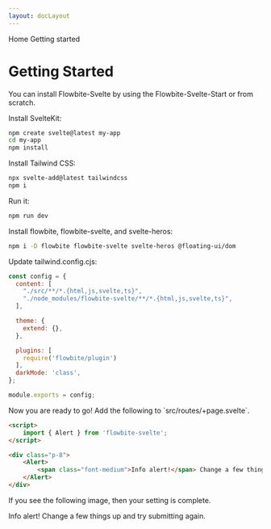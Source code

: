 ```yaml
---
layout: docLayout
---
```

<script>
  import { Htwo, ExampleDiv } from '../../utils'
  import { Breadcrumb, BreadcrumbItem, Alert } from '$lib'
  import { Home } from 'svelte-heros'
</script>

<Breadcrumb>
  <BreadcrumbItem href="/" icon={Home} variation="solid">Home</BreadcrumbItem>
  <BreadcrumbItem>Getting started</BreadcrumbItem>
</Breadcrumb>

<h1 class="text-3xl w-full dark:text-white pt-8 pb-4">Getting Started</h1>

<p>You can install Flowbite-Svelte by using the Flowbite-Svelte-Start or from scratch.</p>

<Htwo label="Installing from scratch" />

<p>Install SvelteKit:</p>

```bash
npm create svelte@latest my-app
cd my-app
npm install 
```

<p>Install Tailwind CSS:</p>

```bash
npx svelte-add@latest tailwindcss
npm i
```

<p>Run it:</p>

```bash
npm run dev
```

<p>Install flowbite, flowbite-svelte, and svelte-heros:</p>

```sh
npm i -D flowbite flowbite-svelte svelte-heros @floating-ui/dom
```

<p>Update tailwind.config.cjs:</p>

```js
const config = {
  content: [
    "./src/**/*.{html,js,svelte,ts}",
    "./node_modules/flowbite-svelte/**/*.{html,js,svelte,ts}",
  ],

  theme: {
    extend: {},
  },

  plugins: [
    require('flowbite/plugin')
  ],
  darkMode: 'class',
};

module.exports = config;
```

<p>Now you are ready to go! Add the following to `src/routes/+page.svelte`.</p>

```html
<script>
	import { Alert } from 'flowbite-svelte';
</script>

<div class="p-8">
	<Alert>
		<span class="font-medium">Info alert!</span> Change a few things up and try submitting again.
	</Alert>
</div>
```

If you see the following image, then your setting is complete.

<ExampleDiv>
<div class="p-8">
	<Alert>
		<span class="font-medium">Info alert!</span> Change a few things up and try submitting again.
	</Alert>
</div>
</ExampleDiv>